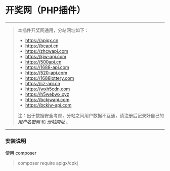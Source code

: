 开奖网（PHP插件）
===============

---
> 本插件开奖网通用，分站网址如下：
>
> * https://apigx.cn
> * https://bcapi.cn
> * https://zhcwapi.com
> * https://kjw-api.com
> * https://500api.cn
> * https://1688-api.com
> * https://520-api.com
> * https://1688lottery.com
> * https://cz-api.cn
> * https://wxh5cdn.com
> * https://h5webwx.xyz
> * https://bckjwapi.com
> * https://bckjw-api.com
> 
> 注：出于数据安全考虑，分站之间用户数据不互通，请注册后记录好自己的 **_用户名密码_** 和 **_分站网址_** 。
---
### 安装说明

使用 composer

> composer require apigx/cpkj
